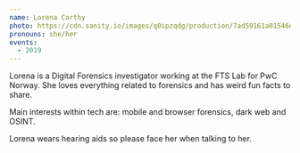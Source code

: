 ```yaml
---
name: Lorena Carthy
photo: https://cdn.sanity.io/images/q0ipzqdg/production/7ad59161a01546d9bf735f0dcfa1e913ba1e6077-512x512.jpg
pronouns: she/her
events:
  - 2019
---
```


Lorena is a Digital Forensics investigator working at the FTS Lab for PwC Norway.
She loves everything related to forensics and has weird fun facts to share.

Main interests within tech are: mobile and browser forensics, dark web and OSINT.

Lorena wears hearing aids so please face her when talking to her.
